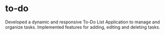 # to-do
Developed a dynamic and responsive To-Do List Application to manage and organize tasks. Implemented features for adding, editing and deleting tasks.
